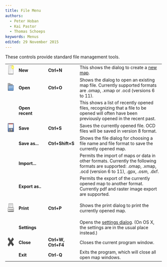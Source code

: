 ```yaml
---
title: File Menu
authors:
  - Peter Hoban
  - Kai Pastor
  - Thomas Schoeps
keywords: Menus
edited: 29 November 2015
---
```


These controls provide standard file management tools.

<table>
<tr>
<td width="40"><img class="small" src="../mapper-images/new.png" width="32" height="32" border="0" alt="" /></td>
<td width="100"><b>New</b></td>
<td width="90"><b>Ctrl+N</b></td>
<td width="400">This shows the dialog to create a <a href="new_map.md">new map</a>.</td>
</tr>
<tr>
<td><img class="small" src="../mapper-images/open.png" width="32" height="32" border="0" alt="" /></td>
<td><b>Open</b></td>
<td><b>Ctrl+O</b></td>
<td>Shows the dialog to open an existing map file. Currently supported formats are .omap, .xmap or .ocd (versions 6 to 11).</td>
</tr>
<tr>
<td> </td>
<td><b>Open recent</b></td>
<td> </td>
<td>This shows a list of recently opened files, recognizing that a file to be opened will often have been previously opened in the recent past.</td>
</tr>
<tr>
<td><img class="small" src="../mapper-images/save.png" width="32" height="32" border="0" alt="" /></td>
<td><b>Save</b></td>
<td><b>Ctrl+S</b></td>
<td>Saves the currently opened file. OCD files will be saved in version 8 format.</td>
</tr>
<tr>
<td> </td>
<td><b>Save as...</b></td>
<td><b>Ctrl+Shift+S</b></td>
<td>Shows the file dialog for choosing a file name and file format to save the currently opened map.</td>
</tr>
<tr>
<td> </td>
<td><b>Import...</b></td>
<td> </td>
<td>Permits the import of maps or data in other formats. Currently the following formats are supported: .omap, .xmap, .ocd (version 6 to 11), .gpx, .osm, .dxf.</td>
</tr>
<tr>
<td> </td>
<td><b>Export as..</b></td>
<td> </td>
<td>Permits the export of the currently opened map to another format. Currently pdf and raster image export are supported.</td>
</tr>
<tr>
<td><img class="small" src="../mapper-images/print.png" width="32" height="32" border="0" alt="" /></td>
<td><b>Print</b></td>
<td><b>Ctrl+P</b></td>
<td><p>Shows the print dialog to print the currently opened map.</td>
</tr>
<tr>
<td> </td>
<td><b>Settings</b></td>
<td> </td>
<td>Opens the <a href="settings.md">settings dialog</a>. (On OS X, the settings are in the usual place instead.)
</td>
</tr>
<tr>
<td><img class="small" src="../mapper-images/close.png" width="32" height="32" border="0" alt="" /></td>
<td><b>Close</b></td>
<td><b>Ctrl+W, Ctrl+F4</b></td>
<td>Closes the current program window.</td>
</tr>
<tr>
<td> </td>
<td><b>Exit</b></td>
<td><b>Ctrl-Q</b></td>
<td>Exits the program, which will close all open map windows.</td>
</tr>
</table>
